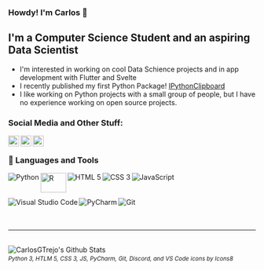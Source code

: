 
###  Howdy! I'm Carlos 👋

  

##  I'm a Computer Science Student and an aspiring Data Scientist
- I'm interested in working on cool Data Schience projects and in app development with Flutter and Svelte
- I recently published my first Python Package! [IPythonClipboard][ipythonclipboard]
- I like working on Python projects with a small group of people, but I have no experience working on open source projects.
  

###  Social Media and Other Stuff:

[<img align="left" alt="Carlos G. Trejo | LinkedIn" width="22px" src="https://cdn.jsdelivr.net/npm/simple-icons@v3/icons/linkedin.svg" />][linkedin]
[<img align="left" alt="Carlos.#7032" width="22px" src="https://img.icons8.com/material-rounded/50/000000/discord-logo.png"/>][discord]
[<img align="left" alt="Carlos G. Trejo | CodeWars" width="22px" src="https://www.codewars.com/assets/logos/logo-glyph-36-red-583450fbf586726c570cfd610c94b8f631abfd89d5c4996b4c821a770ca498f9.png" />][codewars]

  
<br/>


### 🔧 Languages and Tools


<img  align="left"  alt="Python"  src="https://img.icons8.com/color/48/000000/python.png"/>

<img  align="left"  alt="R"       src="https://www.r-project.org/Rlogo.png" width="52" height="40">

<img  align="left"  alt="HTML 5"  src="https://img.icons8.com/color/48/000000/html-5.png"/>

<img  align="left"  alt="CSS 3"   src="https://img.icons8.com/color/48/000000/css3.png"/>

<img  align="left"  alt="JavaScript"  src="https://img.icons8.com/color/50/000000/javascript.png"/>


<br/>
<br/>
<br/>


<img  align="left"  alt="Visual Studio Code"  src="https://img.icons8.com/color/50/000000/visual-studio-code-2019.png"/>

<img  align="left"  alt="PyCharm"  src="https://img.icons8.com/color/50/000000/pycharm.png"/>
<img  align="left"  alt="Git"  src="https://img.icons8.com/color/48/000000/git.png"/>
<br/>
<br/>
<br/>
<hr/>
<br/>
  

<img  align="left"  alt="CarlosGTrejo's Github Stats"  src="https://github-readme-stats.vercel.app/api?username=CarlosGTrejo&show_icons=true&hide_border=true&count_private=true"  />

  
###### <sub>Python 3, HTLM 5, CSS 3, JS, PyCharm, Git, Discord, and VS Code icons by Icons8</sub>

[linkedin]:  https://www.linkedin.com/in/carlos-g-trejo/

[codewars]:  https://www.codewars.com/users/-Kato

[stackexchange]:  https://stackexchange.com/users/12260944/kato?tab=accounts

[discord]:  https://gist.githubusercontent.com/CarlosGTrejo/aa637f7bab8220b76a501760d13344f5/raw/ee8438c4538d2447ab919167263c0fb298497c7a/Discord%2520Tag

[ipythonclipboard]: https://pypi.org/project/IPythonClipboard/